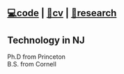 ‎ 

## [**💻code**](https://github.com/dantasfiles") \| [**💼cv**](https://www.linkedin.com/u/dantasfiles) \| [**🧪research**](https://scholar.google.com/citations?user=kGsoFNQAAAAJ)

## Technology in NJ
Ph.D from Princeton<br>
B.S. from Cornell
